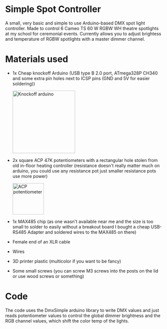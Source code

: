 # Simple Spot Controller
A small, very basic and simple to use Arduino-based DMX spot light controller.
Made to control 6 Cameo TS 60 W RGBW WH theatre spotlights at my school for ceremonial events.
Currently allows you to adjust brightess and temperature of RGBW spotlights with a master dimmer channel.

# Materials used
- 1x Cheap knockoff Arduino (USB type B 2.0 port, ATmega328P CH340 and some extra pin holes next to ICSP pins (GND and 5V for easier soldering))

  <img src="https://github.com/emeraldtip/Simple-Spot-Controller/assets/48155462/6e12076b-c05f-493c-bd3f-e054b200af39/" alt="Knockoff arduino" width="200">


- 2x square ACP 47K potentiometers with a rectangular hole stolen from old in-floor heating controller (resistance doesn't really matter much on arduino, you could use any resistance pot just smaller resistance pots use more power)

  <img src="https://github.com/emeraldtip/Simple-Spot-Controller/assets/48155462/1f7339a0-cedc-4423-9a0b-40a2b7cbbc71" alt="ACP potentiometer" width="100">

- 1x MAX485 chip (as one wasn't available near me and the size is too small to solder to easily without a breakout board I bought a cheap USB-RS485 Adapter and soldered wires to the MAX485 on there)
- Female end of an XLR cable
- Wires
- 3D printer plastic (multicolor if you want to be fancy)
- Some small screws (you can screw M3 screws into the posts on the lid or use wood screws or something)

# Code
The code uses the DmxSimple arduino library to write DMX values and just reads potentiometer values to control the global dimmer brightness and the RGB channel values, which shift the color temp of the lights.

